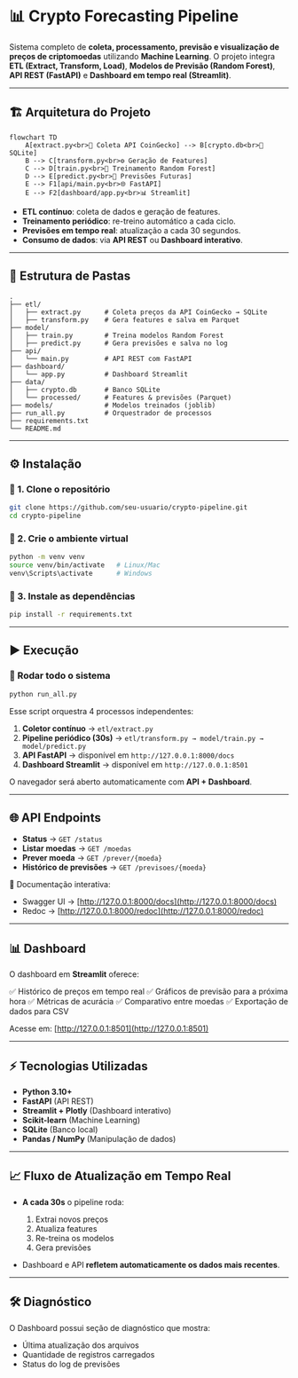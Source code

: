 # 📊 Crypto Forecasting Pipeline

Sistema completo de **coleta, processamento, previsão e visualização de preços de criptomoedas** utilizando **Machine Learning**.
O projeto integra **ETL (Extract, Transform, Load)**, **Modelos de Previsão (Random Forest)**, **API REST (FastAPI)** e **Dashboard em tempo real (Streamlit)**.

---

## 🏗️ Arquitetura do Projeto

```mermaid
flowchart TD
    A[extract.py<br>📡 Coleta API CoinGecko] --> B[crypto.db<br>💾 SQLite]
    B --> C[transform.py<br>⚙️ Geração de Features]
    C --> D[train.py<br>🧠 Treinamento Random Forest]
    D --> E[predict.py<br>🔮 Previsões Futuras]
    E --> F1[api/main.py<br>🌐 FastAPI]
    E --> F2[dashboard/app.py<br>📊 Streamlit]
```

* **ETL contínuo**: coleta de dados e geração de features.
* **Treinamento periódico**: re-treino automático a cada ciclo.
* **Previsões em tempo real**: atualização a cada 30 segundos.
* **Consumo de dados**: via **API REST** ou **Dashboard interativo**.

---

## 📂 Estrutura de Pastas

```
.
├── etl/
│   ├── extract.py      # Coleta preços da API CoinGecko → SQLite
│   ├── transform.py    # Gera features e salva em Parquet
├── model/
│   ├── train.py        # Treina modelos Random Forest
│   ├── predict.py      # Gera previsões e salva no log
├── api/
│   └── main.py         # API REST com FastAPI
├── dashboard/
│   └── app.py          # Dashboard Streamlit
├── data/
│   ├── crypto.db       # Banco SQLite
│   └── processed/      # Features & previsões (Parquet)
├── models/             # Modelos treinados (joblib)
├── run_all.py          # Orquestrador de processos
├── requirements.txt
└── README.md
```

---

## ⚙️ Instalação

### 🔹 1. Clone o repositório

```bash
git clone https://github.com/seu-usuario/crypto-pipeline.git
cd crypto-pipeline
```

### 🔹 2. Crie o ambiente virtual

```bash
python -m venv venv
source venv/bin/activate   # Linux/Mac
venv\Scripts\activate      # Windows
```

### 🔹 3. Instale as dependências

```bash
pip install -r requirements.txt
```

---

## ▶️ Execução

### 🔹 Rodar todo o sistema

```bash
python run_all.py
```

Esse script orquestra 4 processos independentes:

1. **Coletor contínuo** → `etl/extract.py`
2. **Pipeline periódico (30s)** → `etl/transform.py → model/train.py → model/predict.py`
3. **API FastAPI** → disponível em `http://127.0.0.1:8000/docs`
4. **Dashboard Streamlit** → disponível em `http://127.0.0.1:8501`

O navegador será aberto automaticamente com **API + Dashboard**.

---

## 🌐 API Endpoints

* **Status** → `GET /status`
* **Listar moedas** → `GET /moedas`
* **Prever moeda** → `GET /prever/{moeda}`
* **Histórico de previsões** → `GET /previsoes/{moeda}`

📌 Documentação interativa:

* Swagger UI → [http://127.0.0.1:8000/docs](http://127.0.0.1:8000/docs)
* Redoc → [http://127.0.0.1:8000/redoc](http://127.0.0.1:8000/redoc)

---

## 📊 Dashboard

O dashboard em **Streamlit** oferece:

✅ Histórico de preços em tempo real
✅ Gráficos de previsão para a próxima hora
✅ Métricas de acurácia
✅ Comparativo entre moedas
✅ Exportação de dados para CSV

Acesse em: [http://127.0.0.1:8501](http://127.0.0.1:8501)

---

## ⚡ Tecnologias Utilizadas

* **Python 3.10+**
* **FastAPI** (API REST)
* **Streamlit + Plotly** (Dashboard interativo)
* **Scikit-learn** (Machine Learning)
* **SQLite** (Banco local)
* **Pandas / NumPy** (Manipulação de dados)

---

## 📈 Fluxo de Atualização em Tempo Real

* **A cada 30s** o pipeline roda:

  1. Extrai novos preços
  2. Atualiza features
  3. Re-treina os modelos
  4. Gera previsões
* Dashboard e API **refletem automaticamente os dados mais recentes**.

---

## 🛠️ Diagnóstico

O Dashboard possui seção de diagnóstico que mostra:

* Última atualização dos arquivos
* Quantidade de registros carregados
* Status do log de previsões

